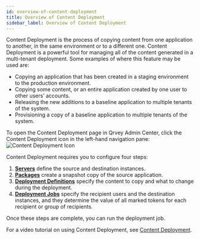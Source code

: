 ```yaml
---
id: overview-of-content-deployment
title: Overview of Content Deployment
sidebar_label: Overview of Content Deployment
---
```


<div style={{textAlign: "justify"}}>

Content Deployment is the process of copying content from one application to another, in the same environment or to a different one. Content Deployment is a powerful tool for managing all of the content generated in a multi-tenant deployment. Some examples of where this feature may be used are:
* Copying an application that has been created in a staging environment to the production environment.
* Copying some content, or an entire application created by one user to other users’ accounts.
* Releasing the new additions to a baseline application to multiple tenants of the system.
* Provisioning a copy of a baseline application to multiple tenants of the system.

To open the Content Deployment page in Qrvey Admin Center, click the Content Deployment icon in the left-hand navigation pane:  
![Content Deployment Icon](https://s3.amazonaws.com/cdn.qrvey.com/documentation_assets/partner-portal/admin/icon-admin-content-deployment.png)

Content Deployment requires you to configure four steps:
1. [**Servers**](../content-deployment/servers.md) define the source and destination instances.
2. [**Packages**](../content-deployment/packages-and-versions.md) create a snapshot copy of the source application.
3. [**Deployment Definitions**](../content-deployment/definitions.md) specify the content to copy and what to change during the deployment.
4. [**Deployment Jobs**](../content-deployment/jobs.md) specify the recipient users and the destination instances, and they determine the value of all marked tokens for each recipient or group of recipients.

Once these steps are complete, you can run the deployment job. 

For a video tutorial on using Content Deployment, see [Content Deployment](https://partners.qrvey.com/docs/video-training/building-qrvey-sample/content-deployment).

</div>